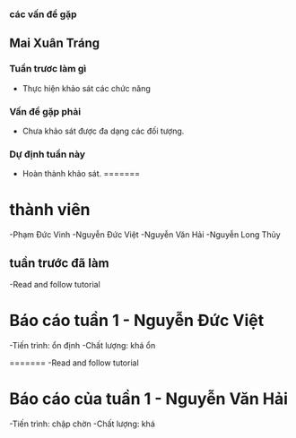 ### các vấn đề gặp


## Mai Xuân Tráng

### Tuần trươc làm gì
- Thực hiện khảo sát các chức năng
### Vấn đề gặp phải
- Chưa khảo sát được đa dạng các đối tượng.

### Dự định tuần này
- Hoàn thành khảo sát.
=======

# thành viên
-Phạm Đức Vinh
-Nguyễn Đức Việt
-Nguyễn Văn Hải
-Nguyễn Long Thủy

## tuần trước đã làm
-Read and follow tutorial

# Báo cáo tuần 1 - Nguyễn Đức Việt
-Tiến trình: ổn định
-Chất lượng: khá ổn

=======
-Read and follow tutorial

# Báo cáo của tuần 1 - Nguyễn Văn Hải
-Tiến trình: chập chờn
-Chất lượng: khá